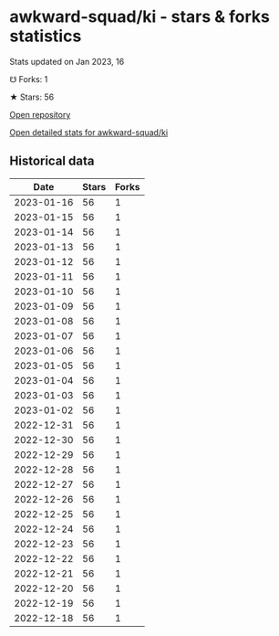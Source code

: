 # awkward-squad/ki - stars & forks statistics

Stats updated on Jan 2023, 16

☋ Forks: 1

★ Stars: 56

[Open repository](https://github.com/awkward-squad/ki)

[Open detailed stats for awkward-squad/ki](https://reviewgithub.com/rep/awkward-squad/ki)

## Historical data
| Date | Stars | Forks |
|------|-------|-------|
| 2023-01-16 | 56 | 1 | 
| 2023-01-15 | 56 | 1 | 
| 2023-01-14 | 56 | 1 | 
| 2023-01-13 | 56 | 1 | 
| 2023-01-12 | 56 | 1 | 
| 2023-01-11 | 56 | 1 | 
| 2023-01-10 | 56 | 1 | 
| 2023-01-09 | 56 | 1 | 
| 2023-01-08 | 56 | 1 | 
| 2023-01-07 | 56 | 1 | 
| 2023-01-06 | 56 | 1 | 
| 2023-01-05 | 56 | 1 | 
| 2023-01-04 | 56 | 1 | 
| 2023-01-03 | 56 | 1 | 
| 2023-01-02 | 56 | 1 | 
| 2022-12-31 | 56 | 1 | 
| 2022-12-30 | 56 | 1 | 
| 2022-12-29 | 56 | 1 | 
| 2022-12-28 | 56 | 1 | 
| 2022-12-27 | 56 | 1 | 
| 2022-12-26 | 56 | 1 | 
| 2022-12-25 | 56 | 1 | 
| 2022-12-24 | 56 | 1 | 
| 2022-12-23 | 56 | 1 | 
| 2022-12-22 | 56 | 1 | 
| 2022-12-21 | 56 | 1 | 
| 2022-12-20 | 56 | 1 | 
| 2022-12-19 | 56 | 1 | 
| 2022-12-18 | 56 | 1 | 

